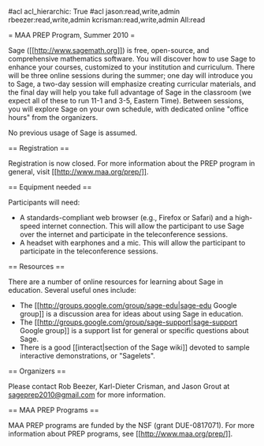 #acl acl_hierarchic: True
#acl jason:read,write,admin rbeezer:read,write,admin kcrisman:read,write,admin All:read

= MAA PREP Program, Summer 2010 =

Sage ([[http://www.sagemath.org]]) is free, open-source, and comprehensive mathematics
software. You will discover how to use Sage to enhance your courses, customized to your
institution and curriculum. There will be three online sessions during the summer; one day
will introduce you to Sage, a two-day session will emphasize creating curricular materials,
and the final day will help you take full advantage of Sage in the classroom (we expect all of these to run 11-1 and 3-5, Eastern Time).
Between sessions, you will explore Sage on your own schedule, with dedicated online "office hours"
from the organizers. 

No previous usage of Sage is assumed.

== Registration ==

Registration is now closed.  For more information about the PREP program in general, visit [[http://www.maa.org/prep/]].

== Equipment needed ==

Participants will need:
  * A standards-compliant web browser (e.g., Firefox or Safari) and a high-speed internet connection.  This will allow the participant to use  Sage over the internet and participate in the teleconference sessions.
  * A headset with earphones and a mic.  This will allow the participant to participate in the teleconference sessions.

== Resources ==

There are a number of online resources for learning about Sage in education.  Several useful ones include:
  * The [[http://groups.google.com/group/sage-edu|sage-edu Google group]] is a discussion area for ideas about using Sage in education.
  * The [[http://groups.google.com/group/sage-support|sage-support Google group]] is a support list for general or specific questions about Sage.
  * There is a good [[interact|section of the Sage wiki]] devoted to sample interactive demonstrations, or "Sagelets".

== Organizers ==

Please contact Rob Beezer, Karl-Dieter Crisman, and Jason Grout at sageprep2010@gmail.com for more information.

== MAA PREP Programs ==

MAA PREP programs are funded by the NSF (grant DUE-0817071).  For more information about PREP programs, see [[http://www.maa.org/prep/]].
